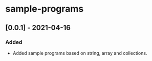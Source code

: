 # sample-programs

## [0.0.1] - 2021-04-16
### Added
- Added sample programs based on string, array and collections.
